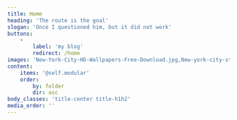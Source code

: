 ```yaml
---
title: Home
heading: 'The route is the goal'
slogan: 'Once I questioned him, but it did not work'
buttons:
    -
        label: 'my blog'
        redirect: /home
images: 'New-York-City-HD-Wallpapers-Free-Download.jpg,New-york-city-street-wallpaper-photos.jpg,New-York-City-Street-Wallpapers-HD.jpg'
content:
    items: '@self.modular'
    order:
        by: folder
        dir: asc
body_classes: 'title-center title-h1h2'
media_order: ''
---
```


